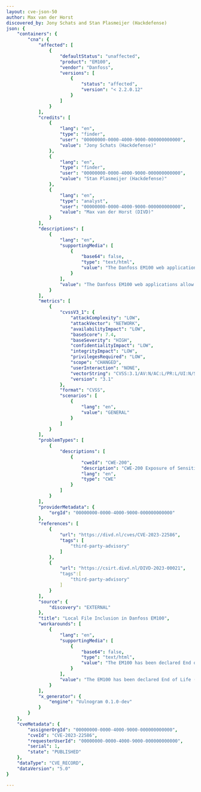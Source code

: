 ```yaml
---
layout: cve-json-50
author: Max van der Horst
discovered_by: Jony Schats and Stan Plasmeijer (Hackdefense)
json: {
    "containers": {
        "cna": {
            "affected": [
                {
                    "defaultStatus": "unaffected",
                    "product": "EM100",
                    "vendor": "Danfoss",
                    "versions": [
                        {
                            "status": "affected",
                            "version": "< 2.2.0.12"
                        }
                    ]
                }
            ],
            "credits": [
                {
                    "lang": "en",
                    "type": "finder",
                    "user": "00000000-0000-4000-9000-000000000000",
                    "value": "Jony Schats (Hackdefense)"
                },
                {
                    "lang": "en",
                    "type": "finder",
                    "user": "00000000-0000-4000-9000-000000000000",
                    "value": "Stan Plasmeijer (Hackdefense)"
                },
                {
                    "lang": "en",
                    "type": "analyst",
                    "user": "00000000-0000-4000-9000-000000000000",
                    "value": "Max van der Horst (DIVD)"
                }
            ],
            "descriptions": [
                {
                    "lang": "en",
                    "supportingMedia": [
                        {
                            "base64": false,
                            "type": "text/html",
                            "value": "The Danfoss EM100 web applications allow for Local File Inclusion in the file parameter."
                        }
                    ],
                    "value": "The Danfoss EM100 web applications allow for Local File Inclusion in the file parameter."
                }
            ],
            "metrics": [
                {
                    "cvssV3_1": {
                        "attackComplexity": "LOW",
                        "attackVector": "NETWORK",
                        "availabilityImpact": "LOW",
                        "baseScore": 7.4,
                        "baseSeverity": "HIGH",
                        "confidentialityImpact": "LOW",
                        "integrityImpact": "LOW",
                        "privilegesRequired": "LOW",
                        "scope": "CHANGED",
                        "userInteraction": "NONE",
                        "vectorString": "CVSS:3.1/AV:N/AC:L/PR:L/UI:N/S:C/C:L/I:L/A:L",
                        "version": "3.1"
                    },
                    "format": "CVSS",
                    "scenarios": [
                        {
                            "lang": "en",
                            "value": "GENERAL"
                        }
                    ]
                }
            ],
            "problemTypes": [
                {
                    "descriptions": [
                        {
                            "cweId": "CWE-200",
                            "description": "CWE-200 Exposure of Sensitive Information to an Unauthorized Actor",
                            "lang": "en",
                            "type": "CWE"
                        }
                    ]
                }
            ],
            "providerMetadata": {
                "orgId": "00000000-0000-4000-9000-000000000000"
            },
            "references": [
                {
                    "url": "https://divd.nl/cves/CVE-2023-22586",
                    "tags": [
                        "third-party-advisory"
                    ]
                },
                {
                    "url": "https://csirt.divd.nl/DIVD-2023-00021",
                    "tags":[
                        "third-party-advisory"
                    ]
                }                    
            ],
            "source": {
                "discovery": "EXTERNAL"
            },
            "title": "Local File Inclusion in Danfoss EM100",
            "workarounds": [
                {
                    "lang": "en",
                    "supportingMedia": [
                        {
                            "base64": false,
                            "type": "text/html",
                            "value": "The EM100 has been declared End of Life (EOL). Danfoss advises phasing out this type of device."
                        }
                    ],
                    "value": "The EM100 has been declared End of Life (EOL). Danfoss advises phasing out this type of device."
                }
            ],
            "x_generator": {
                "engine": "Vulnogram 0.1.0-dev"
            }
        }
    },
    "cveMetadata": {
        "assignerOrgId": "00000000-0000-4000-9000-000000000000",
        "cveId": "CVE-2023-22586",
        "requesterUserId": "00000000-0000-4000-9000-000000000000",
        "serial": 1,
        "state": "PUBLISHED"
    },
    "dataType": "CVE_RECORD",
    "dataVersion": "5.0"
}

---
```


